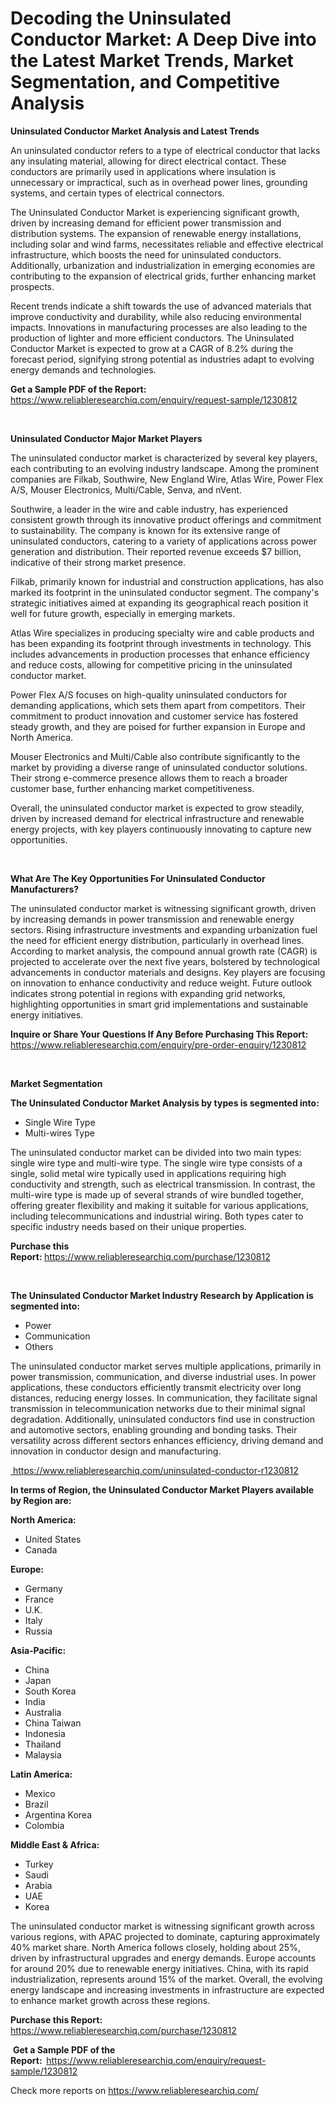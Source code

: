 <p><h1>Decoding the Uninsulated Conductor Market: A Deep Dive into the Latest Market Trends, Market Segmentation, and Competitive Analysis</h1></p><p><strong>Uninsulated Conductor Market Analysis and Latest Trends</strong></p>
<p><p>An uninsulated conductor refers to a type of electrical conductor that lacks any insulating material, allowing for direct electrical contact. These conductors are primarily used in applications where insulation is unnecessary or impractical, such as in overhead power lines, grounding systems, and certain types of electrical connectors.</p><p>The Uninsulated Conductor Market is experiencing significant growth, driven by increasing demand for efficient power transmission and distribution systems. The expansion of renewable energy installations, including solar and wind farms, necessitates reliable and effective electrical infrastructure, which boosts the need for uninsulated conductors. Additionally, urbanization and industrialization in emerging economies are contributing to the expansion of electrical grids, further enhancing market prospects.</p><p>Recent trends indicate a shift towards the use of advanced materials that improve conductivity and durability, while also reducing environmental impacts. Innovations in manufacturing processes are also leading to the production of lighter and more efficient conductors. The Uninsulated Conductor Market is expected to grow at a CAGR of 8.2% during the forecast period, signifying strong potential as industries adapt to evolving energy demands and technologies.</p></p>
<p><strong>Get a Sample PDF of the Report:&nbsp;</strong> <a href="https://www.reliableresearchiq.com/enquiry/request-sample/1230812?utm_campaign=2783&utm_medium=2&utm_source=Github&utm_content=ia&utm_term=12042025&utm_id=uninsulated-conductor">https://www.reliableresearchiq.com/enquiry/request-sample/1230812</a></p>
<p>&nbsp;</p>
<p><strong>Uninsulated Conductor Major Market Players</strong></p>
<p><p>The uninsulated conductor market is characterized by several key players, each contributing to an evolving industry landscape. Among the prominent companies are Filkab, Southwire, New England Wire, Atlas Wire, Power Flex A/S, Mouser Electronics, Multi/Cable, Senva, and nVent. </p><p>Southwire, a leader in the wire and cable industry, has experienced consistent growth through its innovative product offerings and commitment to sustainability. The company is known for its extensive range of uninsulated conductors, catering to a variety of applications across power generation and distribution. Their reported revenue exceeds $7 billion, indicative of their strong market presence.</p><p>Filkab, primarily known for industrial and construction applications, has also marked its footprint in the uninsulated conductor segment. The company's strategic initiatives aimed at expanding its geographical reach position it well for future growth, especially in emerging markets.</p><p>Atlas Wire specializes in producing specialty wire and cable products and has been expanding its footprint through investments in technology. This includes advancements in production processes that enhance efficiency and reduce costs, allowing for competitive pricing in the uninsulated conductor market.</p><p>Power Flex A/S focuses on high-quality uninsulated conductors for demanding applications, which sets them apart from competitors. Their commitment to product innovation and customer service has fostered steady growth, and they are poised for further expansion in Europe and North America.</p><p>Mouser Electronics and Multi/Cable also contribute significantly to the market by providing a diverse range of uninsulated conductor solutions. Their strong e-commerce presence allows them to reach a broader customer base, further enhancing market competitiveness.</p><p>Overall, the uninsulated conductor market is expected to grow steadily, driven by increased demand for electrical infrastructure and renewable energy projects, with key players continuously innovating to capture new opportunities.</p></p>
<p>&nbsp;</p>
<p><strong>What Are The Key Opportunities For Uninsulated Conductor Manufacturers?</strong></p>
<p><p>The uninsulated conductor market is witnessing significant growth, driven by increasing demands in power transmission and renewable energy sectors. Rising infrastructure investments and expanding urbanization fuel the need for efficient energy distribution, particularly in overhead lines. According to market analysis, the compound annual growth rate (CAGR) is projected to accelerate over the next five years, bolstered by technological advancements in conductor materials and designs. Key players are focusing on innovation to enhance conductivity and reduce weight. Future outlook indicates strong potential in regions with expanding grid networks, highlighting opportunities in smart grid implementations and sustainable energy initiatives.</p></p>
<p><strong>Inquire or Share Your Questions If Any Before Purchasing This Report:</strong> <a href="https://www.reliableresearchiq.com/enquiry/pre-order-enquiry/1230812?utm_campaign=2783&utm_medium=2&utm_source=Github&utm_content=ia&utm_term=12042025&utm_id=uninsulated-conductor">https://www.reliableresearchiq.com/enquiry/pre-order-enquiry/1230812</a></p>
<p>&nbsp;</p>
<p><strong>Market Segmentation</strong></p>
<p><strong>The Uninsulated Conductor Market Analysis by types is segmented into:</strong></p>
<p><ul><li>Single Wire Type</li><li>Multi-wires Type</li></ul></p>
<p><p>The uninsulated conductor market can be divided into two main types: single wire type and multi-wire type. The single wire type consists of a single, solid metal wire typically used in applications requiring high conductivity and strength, such as electrical transmission. In contrast, the multi-wire type is made up of several strands of wire bundled together, offering greater flexibility and making it suitable for various applications, including telecommunications and industrial wiring. Both types cater to specific industry needs based on their unique properties.</p></p>
<p><strong>Purchase this Report:&nbsp;</strong><a href="https://www.reliableresearchiq.com/purchase/1230812?utm_campaign=2783&utm_medium=2&utm_source=Github&utm_content=ia&utm_term=12042025&utm_id=uninsulated-conductor">https://www.reliableresearchiq.com/purchase/1230812</a></p>
<p>&nbsp;</p>
<p><strong>The Uninsulated Conductor Market Industry Research by Application is segmented into:</strong></p>
<p><ul><li>Power</li><li>Communication</li><li>Others</li></ul></p>
<p><p>The uninsulated conductor market serves multiple applications, primarily in power transmission, communication, and diverse industrial uses. In power applications, these conductors efficiently transmit electricity over long distances, reducing energy losses. In communication, they facilitate signal transmission in telecommunication networks due to their minimal signal degradation. Additionally, uninsulated conductors find use in construction and automotive sectors, enabling grounding and bonding tasks. Their versatility across different sectors enhances efficiency, driving demand and innovation in conductor design and manufacturing.</p></p>
<p><a href="https://www.reliableresearchiq.com/uninsulated-conductor-r1230812?utm_campaign=2783&utm_medium=2&utm_source=Github&utm_content=ia&utm_term=12042025&utm_id=uninsulated-conductor">&nbsp;https://www.reliableresearchiq.com/uninsulated-conductor-r1230812</a></p>
<p><strong>In terms of Region, the Uninsulated Conductor Market Players available by Region are:</strong></p>
<p>
    <p> <strong> North America: </strong>
        <ul>
            <li>United States</li>
            <li>Canada</li>
        </ul>
        </p> 
    <p> <strong> Europe: </strong>
        <ul>
            <li>Germany</li>
            <li>France</li>
            <li>U.K.</li>
            <li>Italy</li>
            <li>Russia</li>
        </ul>
        </p> 
    <p> <strong> Asia-Pacific: </strong>
        <ul>
            <li>China</li>
            <li>Japan</li>
            <li>South Korea</li>
            <li>India</li>
            <li>Australia</li>
            <li>China Taiwan</li>
            <li>Indonesia</li>
            <li>Thailand</li>
            <li>Malaysia</li>
        </ul>
        </p> 
    <p> <strong> Latin America: </strong>
        <ul>
            <li>Mexico</li>
            <li>Brazil</li>
            <li>Argentina Korea</li>
            <li>Colombia</li>
        </ul>
        </p> 
    <p> <strong> Middle East & Africa: </strong>
        <ul>
            <li>Turkey</li>
            <li>Saudi</li>
            <li>Arabia</li>
            <li>UAE</li>
            <li>Korea</li>
        </ul>
    </p>
    </p>
<p><p>The uninsulated conductor market is witnessing significant growth across various regions, with APAC projected to dominate, capturing approximately 40% market share. North America follows closely, holding about 25%, driven by infrastructural upgrades and energy demands. Europe accounts for around 20% due to renewable energy initiatives. China, with its rapid industrialization, represents around 15% of the market. Overall, the evolving energy landscape and increasing investments in infrastructure are expected to enhance market growth across these regions.</p></p>
<p><strong>Purchase this Report: </strong><a href="https://www.reliableresearchiq.com/purchase/1230812?utm_campaign=2783&utm_medium=2&utm_source=Github&utm_content=ia&utm_term=12042025&utm_id=uninsulated-conductor">https://www.reliableresearchiq.com/purchase/1230812</a></p>
<p>&nbsp;<strong>Get a Sample PDF of the Report:&nbsp;&nbsp;</strong><a href="https://www.reliableresearchiq.com/enquiry/request-sample/1230812?utm_campaign=2783&utm_medium=2&utm_source=Github&utm_content=ia&utm_term=12042025&utm_id=uninsulated-conductor">https://www.reliableresearchiq.com/enquiry/request-sample/1230812</a></p>
<p><strong></strong></p>
<p>Check more reports on <a href="https://www.reliableresearchiq.com/?utm_campaign=2783&utm_medium=2&utm_source=Github&utm_content=ia&utm_term=12042025&utm_id=uninsulated-conductor">https://www.reliableresearchiq.com/</a></p>